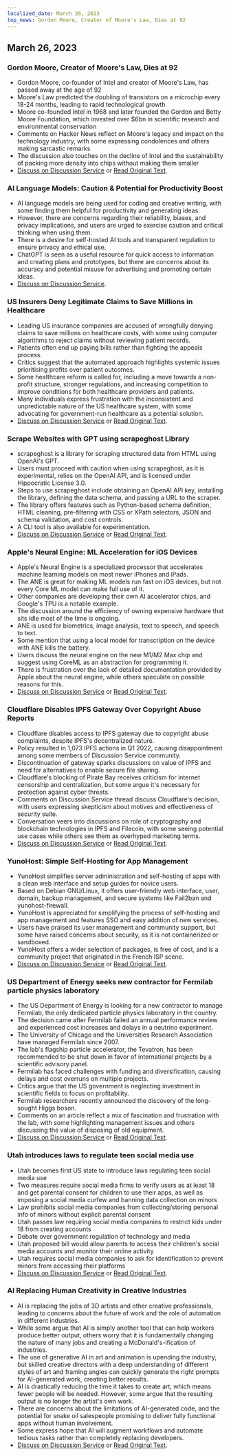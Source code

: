 ```yaml
---
localized_date: March 26, 2023
top_news: Gordon Moore, Creator of Moore's Law, Dies at 92
---
```




## March 26, 2023

### Gordon Moore, Creator of Moore's Law, Dies at 92

- Gordon Moore, co-founder of Intel and creator of Moore's Law, has passed away at the age of 92
- Moore's Law predicted the doubling of transistors on a microchip every 18-24 months, leading to rapid technological growth
- Moore co-founded Intel in 1968 and later founded the Gordon and Betty Moore Foundation, which invested over $6bn in scientific research and environmental conservation
- Comments on Hacker News reflect on Moore's legacy and impact on the technology industry, with some expressing condolences and others making sarcastic remarks
- The discussion also touches on the decline of Intel and the sustainability of packing more density into chips without making them smaller
- [Discuss on Discussion Service](http://news.ycombinator.com/item?id=35297420) or [Read Original Text](https://www.moore.org/article-detail?newsUrlName=in-memoriam-gordon-moore-1929-2023).

### AI Language Models: Caution & Potential for Productivity Boost

- AI language models are being used for coding and creative writing, with some finding them helpful for productivity and generating ideas.
- However, there are concerns regarding their reliability, biases, and privacy implications, and users are urged to exercise caution and critical thinking when using them.
- There is a desire for self-hosted AI tools and transparent regulation to ensure privacy and ethical use.
- ChatGPT is seen as a useful resource for quick access to information and creating plans and prototypes, but there are concerns about its accuracy and potential misuse for advertising and promoting certain ideas.
- [Discuss on Discussion Service](http://news.ycombinator.com/item?id=35299071).

### US Insurers Deny Legitimate Claims to Save Millions in Healthcare

- Leading US insurance companies are accused of wrongfully denying claims to save millions on healthcare costs, with some using computer algorithms to reject claims without reviewing patient records.
- Patients often end up paying bills rather than fighting the appeals process.
- Critics suggest that the automated approach highlights systemic issues prioritising profits over patient outcomes.
- Some healthcare reform is called for, including a move towards a non-profit structure, stronger regulations, and increasing competition to improve conditions for both healthcare providers and patients.
- Many individuals express frustration with the inconsistent and unpredictable nature of the US healthcare system, with some advocating for government-run healthcare as a potential solution.
- [Discuss on Discussion Service](http://news.ycombinator.com/item?id=35304017) or [Read Original Text](https://www.propublica.org/article/cigna-pxdx-medical-health-insurance-rejection-claims).

### Scrape Websites with GPT using scrapeghost Library

- scrapeghost is a library for scraping structured data from HTML using OpenAI's GPT.
- Users must proceed with caution when using scrapeghost, as it is experimental, relies on the OpenAI API, and is licensed under Hippocratic License 3.0.
- Steps to use scrapeghost include obtaining an OpenAI API key, installing the library, defining the data schema, and passing a URL to the scraper.
- The library offers features such as Python-based schema definition, HTML cleaning, pre-filtering with CSS or XPath selectors, JSON and schema validation, and cost controls.
- A CLI tool is also available for experimentation.
- [Discuss on Discussion Service](http://news.ycombinator.com/item?id=35305655) or [Read Original Text](https://jamesturk.github.io/scrapeghost/).

### Apple's Neural Engine: ML Acceleration for iOS Devices

- Apple's Neural Engine is a specialized processor that accelerates machine learning models on most newer iPhones and iPads.
- The ANE is great for making ML models run fast on iOS devices, but not every Core ML model can make full use of it.
- Other companies are developing their own AI accelerator chips, and Google's TPU is a notable example.
- The discussion around the efficiency of owning expensive hardware that sits idle most of the time is ongoing.
- ANE is used for biometrics, image analysis, text to speech, and speech to text.
- Some mention that using a local model for transcription on the device with ANE kills the battery.
- Users discuss the neural engine on the new M1/M2 Max chip and suggest using CoreML as an abstraction for programming it.
- There is frustration over the lack of detailed documentation provided by Apple about the neural engine, while others speculate on possible reasons for this.
- [Discuss on Discussion Service](http://news.ycombinator.com/item?id=35301447) or [Read Original Text](https://github.com/hollance/neural-engine).

### Cloudflare Disables IPFS Gateway Over Copyright Abuse Reports

- Cloudflare disables access to IPFS gateway due to copyright abuse complaints, despite IPFS's decentralized nature.
- Policy resulted in 1,073 IPFS actions in Q1 2022, causing disappointment among some members of Discussion Service community.
- Discontinuation of gateway sparks discussions on value of IPFS and need for alternatives to enable secure file sharing.
- Cloudflare's blocking of Pirate Bay receives criticism for internet censorship and centralization, but some argue it's necessary for protection against cyber threats.
- Comments on Discussion Service thread discuss Cloudflare's decision, with users expressing skepticism about motives and effectiveness of security suite.
- Conversation veers into discussions on role of cryptography and blockchain technologies in IPFS and Filecoin, with some seeing potential use cases while others see them as overhyped marketing terms.
- [Discuss on Discussion Service](http://news.ycombinator.com/item?id=35300200) or [Read Original Text](https://torrentfreak.com/cloudflare-disables-access-to-pirated-content-on-its-ipfs-gateway-230324/).

### YunoHost: Simple Self-Hosting for App Management

- YunoHost simplifies server administration and self-hosting of apps with a clean web interface and setup guides for novice users.
- Based on Debian GNU/Linux, it offers user-friendly web interface, user, domain, backup management, and secure systems like Fail2ban and yunohost-firewall.
- YunoHost is appreciated for simplifying the process of self-hosting and app management and features SSO and easy addition of new services.
- Users have praised its user management and community support, but some have raised concerns about security, as it is not containerized or sandboxed.
- YunoHost offers a wider selection of packages, is free of cost, and is a community project that originated in the French ISP scene.
- [Discuss on Discussion Service](http://news.ycombinator.com/item?id=35300482) or [Read Original Text](https://yunohost.org).

### US Department of Energy seeks new contractor for Fermilab particle physics laboratory

- The US Department of Energy is looking for a new contractor to manage Fermilab, the only dedicated particle physics laboratory in the country.
- The decision came after Fermilab failed an annual performance review and experienced cost increases and delays in a neutrino experiment.
- The University of Chicago and the Universities Research Association have managed Fermilab since 2007.
- The lab's flagship particle accelerator, the Tevatron, has been recommended to be shut down in favor of international projects by a scientific advisory panel.
- Fermilab has faced challenges with funding and diversification, causing delays and cost overruns on multiple projects.
- Critics argue that the US government is neglecting investment in scientific fields to focus on profitability.
- Fermilab researchers recently announced the discovery of the long-sought Higgs boson.
- Comments on an article reflect a mix of fascination and frustration with the lab, with some highlighting management issues and others discussing the value of disposing of old equipment.
- [Discuss on Discussion Service](http://news.ycombinator.com/item?id=35303391) or [Read Original Text](https://www.science.org/content/article/major-shake-coming-fermilab-troubled-u-s-particle-physics-center).

### Utah introduces laws to regulate teen social media use

- Utah becomes first US state to introduce laws regulating teen social media use
- Two measures require social media firms to verify users as at least 18 and get parental consent for children to use their apps, as well as imposing a social media curfew and banning data collection on minors
- Law prohibits social media companies from collecting/storing personal info of minors without explicit parental consent
- Utah passes law requiring social media companies to restrict kids under 18 from creating accounts
- Debate over government regulation of technology and media
- Utah proposed bill would allow parents to access their children's social media accounts and monitor their online activity
- Utah requires social media companies to ask for identification to prevent minors from accessing their platforms
- [Discuss on Discussion Service](http://news.ycombinator.com/item?id=35307647) or [Read Original Text](https://www.bbc.com/news/world-us-canada-65060733).

### AI Replacing Human Creativity in Creative Industries

- AI is replacing the jobs of 3D artists and other creative professionals, leading to concerns about the future of work and the role of automation in different industries.
- While some argue that AI is simply another tool that can help workers produce better output, others worry that it is fundamentally changing the nature of many jobs and creating a McDonald's-ification of industries.
- The use of generative AI in art and animation is upending the industry, but skilled creative directors with a deep understanding of different styles of art and framing angles can quickly generate the right prompts for AI-generated work, creating better results.
- AI is drastically reducing the time it takes to create art, which means fewer people will be needed. However, some argue that the resulting output is no longer the artist's own work.
- There are concerns about the limitations of AI-generated code, and the potential for snake oil salespeople promising to deliver fully functional apps without human involvement.
- Some express hope that AI will augment workflows and automate tedious tasks rather than completely replacing developers.
- [Discuss on Discussion Service](http://news.ycombinator.com/item?id=35308498) or [Read Original Text](https://reddit.com/r/blender/comments/121lhfq/i_lost_everything_that_made_me_love_my_job/).

</Steps>
